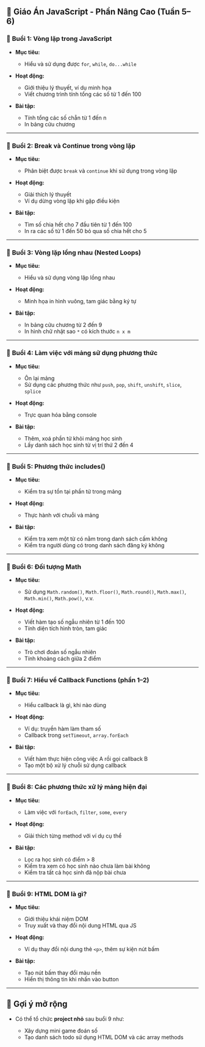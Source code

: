 ## 📘 **Giáo Án JavaScript - Phần Nâng Cao (Tuần 5–6)**

### 🔹 **Buổi 1: Vòng lặp trong JavaScript**

* **Mục tiêu:**

  * Hiểu và sử dụng được `for`, `while`, `do...while`
* **Hoạt động:**

  * Giới thiệu lý thuyết, ví dụ minh họa
  * Viết chương trình tính tổng các số từ 1 đến 100
* **Bài tập:**

  * Tính tổng các số chẵn từ 1 đến n
  * In bảng cửu chương

---

### 🔹 **Buổi 2: Break và Continue trong vòng lặp**

* **Mục tiêu:**

  * Phân biệt được `break` và `continue` khi sử dụng trong vòng lặp
* **Hoạt động:**

  * Giải thích lý thuyết
  * Ví dụ dừng vòng lặp khi gặp điều kiện
* **Bài tập:**

  * Tìm số chia hết cho 7 đầu tiên từ 1 đến 100
  * In ra các số từ 1 đến 50 bỏ qua số chia hết cho 5

---

### 🔹 **Buổi 3: Vòng lặp lồng nhau (Nested Loops)**

* **Mục tiêu:**

  * Hiểu và sử dụng vòng lặp lồng nhau
* **Hoạt động:**

  * Minh họa in hình vuông, tam giác bằng ký tự
* **Bài tập:**

  * In bảng cửu chương từ 2 đến 9
  * In hình chữ nhật sao `*` có kích thước `n x m`

---

### 🔹 **Buổi 4: Làm việc với mảng sử dụng phương thức**

* **Mục tiêu:**

  * Ôn lại mảng
  * Sử dụng các phương thức như `push`, `pop`, `shift`, `unshift`, `slice`, `splice`
* **Hoạt động:**

  * Trực quan hóa bằng console
* **Bài tập:**

  * Thêm, xoá phần tử khỏi mảng học sinh
  * Lấy danh sách học sinh từ vị trí thứ 2 đến 4

---

### 🔹 **Buổi 5: Phương thức includes()**

* **Mục tiêu:**

  * Kiểm tra sự tồn tại phần tử trong mảng
* **Hoạt động:**

  * Thực hành với chuỗi và mảng
* **Bài tập:**

  * Kiểm tra xem một từ có nằm trong danh sách cấm không
  * Kiểm tra người dùng có trong danh sách đăng ký không

---

### 🔹 **Buổi 6: Đối tượng Math**

* **Mục tiêu:**

  * Sử dụng `Math.random()`, `Math.floor()`, `Math.round()`, `Math.max()`, `Math.min()`, `Math.pow()`, v.v.
* **Hoạt động:**

  * Viết hàm tạo số ngẫu nhiên từ 1 đến 100
  * Tính diện tích hình tròn, tam giác
* **Bài tập:**

  * Trò chơi đoán số ngẫu nhiên
  * Tính khoảng cách giữa 2 điểm

---

### 🔹 **Buổi 7: Hiểu về Callback Functions (phần 1–2)**

* **Mục tiêu:**

  * Hiểu callback là gì, khi nào dùng
* **Hoạt động:**

  * Ví dụ: truyền hàm làm tham số
  * Callback trong `setTimeout`, `array.forEach`
* **Bài tập:**

  * Viết hàm thực hiện công việc A rồi gọi callback B
  * Tạo một bộ xử lý chuỗi sử dụng callback

---

### 🔹 **Buổi 8: Các phương thức xử lý mảng hiện đại**

* **Mục tiêu:**

  * Làm việc với `forEach`, `filter`, `some`, `every`
* **Hoạt động:**

  * Giải thích từng method với ví dụ cụ thể
* **Bài tập:**

  * Lọc ra học sinh có điểm > 8
  * Kiểm tra xem có học sinh nào chưa làm bài không
  * Kiểm tra tất cả học sinh đã nộp bài chưa

---

### 🔹 **Buổi 9: HTML DOM là gì?**

* **Mục tiêu:**

  * Giới thiệu khái niệm DOM
  * Truy xuất và thay đổi nội dung HTML qua JS
* **Hoạt động:**

  * Ví dụ thay đổi nội dung thẻ `<p>`, thêm sự kiện nút bấm
* **Bài tập:**

  * Tạo nút bấm thay đổi màu nền
  * Hiển thị thông tin khi nhấn vào button

---

## 🎯 Gợi ý mở rộng

* Có thể tổ chức **project nhỏ** sau buổi 9 như:

  * Xây dựng mini game đoán số
  * Tạo danh sách todo sử dụng HTML DOM và các array methods

